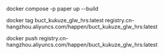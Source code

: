 
docker compose -p paper up --build


docker tag buct_kukuze_glw_hrs:latest registry.cn-hangzhou.aliyuncs.com/happen/buct_kukuze_glw_hrs:latest

docker push registry.cn-hangzhou.aliyuncs.com/happen/buct_kukuze_glw_hrs:latest